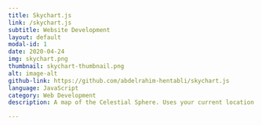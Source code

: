 ```yaml
---
title: Skychart.js
link: /skychart.js
subtitle: Website Development
layout: default
modal-id: 1
date: 2020-04-24
img: skychart.png
thumbnail: skychart-thumbnail.png
alt: image-alt
github-link: https://github.com/abdelrahim-hentabli/skychart.js
language: JavaScript
category: Web Development
description: A map of the Celestial Sphere. Uses your current location and current time to create calculate what the stars above you look like.

---
```

